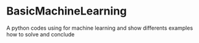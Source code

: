 # BasicMachineLearning
A python codes using for machine learning and show differents examples how to solve and conclude
